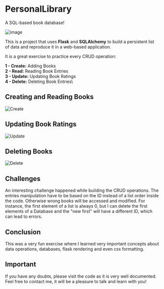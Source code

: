 # PersonalLibrary
A SQL-based book database!

![image](https://user-images.githubusercontent.com/31540553/162500069-a0a6f308-6056-4cb5-a2c0-65c95801bccc.png)

This is a project that uses **Flask** and **SQLAlchemy** to build a persistent list of data and reproduce it in a web-based application. 

It is a great exercise to practice every CRUD operation:

**1 - Create:** Adding Books\
**2 - Read:** Reading Book Entries\
**3 - Update:** Updating Book Ratings\
**4 - Delete:** Deleting Book Entries\

## Creating and Reading Books
![Create](https://user-images.githubusercontent.com/31540553/162501575-8789eefe-c9a0-4e4b-bbfe-729e49150458.gif)

## Updating Book Ratings
![Update](https://user-images.githubusercontent.com/31540553/162501612-abb927d5-7e94-4414-9d22-ba51536fb172.gif)

## Deleting Books
![Delete](https://user-images.githubusercontent.com/31540553/162501631-40ba20d2-b1e8-4bca-88d5-989eba6f492c.gif)


## Challenges
An interesting challenge happened while building the CRUD operations. 
The entries manipulation have to be based on the ID instead of a list order inside the code. Otherwise wrong books will be accessed and modified.
For instance, the first element of a list is always 0, but I can delete the first elements of a Database and the "new first" will have a different ID, which can lead to errors.

## Conclusion
This was a very fun exercise where I learned very important concepts about data operations, databases, flask rendering and even css formatting.

## Important
If you have any doubts, please visit the code as it is very well documented. Feel free to contact me, it will be a pleasure to talk and learn with you!
